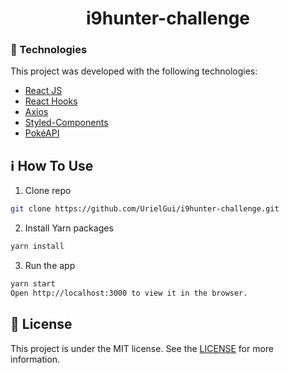 <h1 align="center">i9hunter-challenge</h1>




### :rocket: Technologies

This project was developed with the following technologies:

- [React JS](https://reactjs.org/)
- [React Hooks](https://reactjs.org/docs/hooks-intro.html)
- [Axios](https://axios-http.com/ptbr/)
- [Styled-Components](https://styled-components.com/)
- [PokéAPI](https://pokeapi.co/)

## :information_source: How To Use

1. Clone repo

```bash
git clone https://github.com/UrielGui/i9hunter-challenge.git
```

2. Install Yarn packages

```bash
yarn install
```

3. Run the app

```bash
yarn start
Open http://localhost:3000 to view it in the browser.
```

## :memo: License

This project is under the MIT license. See the [LICENSE](https://github.com/UrielGui/i9hunter-challenge/blob/master/LICENSE) for more information.
